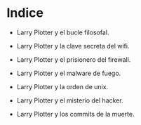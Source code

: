 # Indice * Larry Plotter y el bucle filosofal. * Larry Plotter y la clave secreta del wifi. * Larry Plotter y el prisionero del firewall. * Larry Plotter y el malware de fuego. * Larry Plotter y la orden de unix. * Larry Plotter y el misterio del hacker. * Larry Plotter y los commits de la muerte. 
